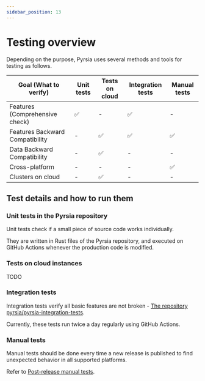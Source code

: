 ```yaml
---
sidebar_position: 13
---
```


# Testing overview

Depending on the purpose, Pyrsia uses several methods and tools for testing as follows.

| **Goal (What to verify)** | Unit tests | Tests on cloud | Integration tests | Manual tests |
| ------------------------- | ---------- | -------------- | ----------------- | ------------ |
| Features (Comprehensive check)  | ✅ | -  | ✅ | -  |
| Features Backward Compatibility | -  | ✅ | ✅ | ✅ |
| Data Backward Compatibility     | -  | ✅ | -  | -  |
| Cross-platform                  | -  | -  | -  | ✅ |
| Clusters on cloud               | -  | ✅ | -  | -  |

## Test details and how to run them

### Unit tests in the Pyrsia repository

Unit tests check if a small piece of source code works individually.

They are written in Rust files of the Pyrsia repository, and executed on GitHub Actions whenever the production code is modified.

### Tests on cloud instances

TODO

### Integration tests

Integration tests verify all basic features are not broken - [The repository pyrsia/pyrsia-integration-tests](https://github.com/pyrsia/pyrsia-integration-tests).

Currently, these tests run twice a day regularly using GitHub Actions.

### Manual tests

Manual tests should be done every time a new release is published to find unexpected behavior in all supported platforms.

Refer to [Post-release manual tests](/docs/developers/postrelease_manual_tests.md).
